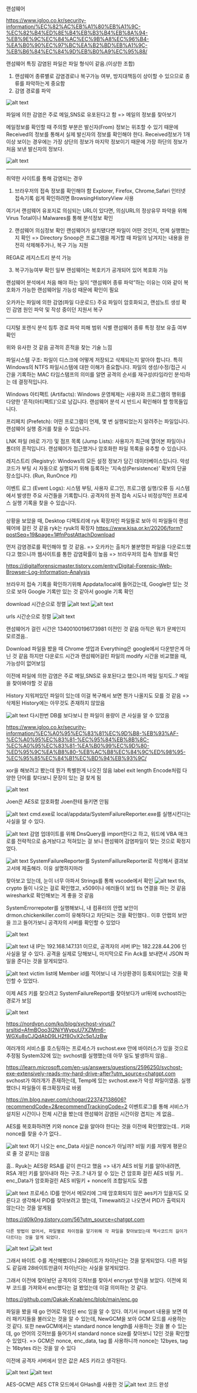 랜섬웨어 

https://www.igloo.co.kr/security-information/%EC%82%AC%EB%A1%80%EB%A1%9C-%EC%82%B4%ED%8E%B4%EB%B3%B4%EB%8A%94-%EB%9E%9C%EC%84%AC%EC%9B%A8%EC%96%B4-%EA%B0%90%EC%97%BC%EA%B2%BD%EB%A1%9C-%EB%B6%84%EC%84%9D%EB%B0%A9%EC%95%88/

랜섬웨어 특징
감염된 파일은 파일 형식이 같음.(이상한 조합)

1. 랜섬웨어 종류별로 감염경로나 복구가능 여부, 방지대책등이 상이할 수 있으므로 종류를 파악하는게 중요함
2. 감염 경로를 파악

![alt text](image.png)

파일에 의한 감염은 주로 메일,SNS로 유포된다고 함
=> 메일의 정보를 찾아보기

메일정보를 확인할 때 주의할 부분은 발신자(From) 정보는 위조할 수 있기 때문에 Received의 정보를 통해서 실제 발신자의 정보를 확인해야 한다. Received정보가 1개 이상 보이는 경우에는 가장 상단의 정보가 마지막 정보이기 때문에 가장 하단의 정보가 처음 보낸 발신자의 정보다. 

![alt text](image-1.png)

---
취약한 사이트를 통해 감염되는 경우
1. 브라우저의 접속 정보를 확인해야 함
Explorer, Firefox, Chrome,Safari 인터넷 접속기록 쉽게 확인하려면 BrowsingHistoryView 사용

여기서 랜섬웨어 유포지로 의심되는 URL이 있다면, 의심URL의 정상유무 파악을 위해 Virus Total이나 Malwares를 통해 분석정보 확인

2. 랜섬웨어 의심정보 확인
랜섬웨어가 설치됐다면 파일이 어떤 것인지, 언제 실행했는지 확인
=> Directory Snoop은 프로그램을 제거할 때 파일의 남겨지는 내용을 완전히 삭제해주거나, 복구 기능 지원

REGA로 레지스트리 분석 가능

3. 복구가능여부 확인
일부 랜섬웨어는 복호키가 공개되어 있어 복호화 가능

랜섬웨어 분석에서 처음 해야 하는 일이 “랜섬웨어 종류 파악”하는 이유는 이와 같이 복호화가 가능한 랜섬웨어일 가능성 때문에 확인이 필요


오카카는 파일에 의한 감염(파일 다운로드)
주요 파일이 암호화되고, 랜섬노트 생성 확인
감염 원인 파악 및 작성 중이던 지원서 복구

---

디지털 포렌식 분석
침투 경로 파악
피해 범위 식별
랜섬웨어 종류 특정
정보 유출 여부 확인

위와 유사한 것 같음
공격의 흔적을 찾는 기술 느낌

파일시스템 구조: 파일이 디스크에 어떻게 저장되고 삭제되는지 알아야 합니다. 특히 Windows의 NTFS 파일시스템에 대한 이해가 중요합니다. 파일의 생성/수정/접근 시간을 기록하는 MAC 타임스탬프의 의미를 알면 공격의 순서를 재구성(타임라인 분석)하는 데 결정적입니다.

Windows 아티팩트 (Artifacts): Windows 운영체제는 사용자와 프로그램의 행위를 다양한 '흔적(아티팩트)'으로 남깁니다. 랜섬웨어 분석 시 반드시 확인해야 할 항목들입니다.

프리페치 (Prefetch): 어떤 프로그램이 언제, 몇 번 실행되었는지 알려주는 파일입니다. 랜섬웨어 실행 증거를 찾을 수 있습니다.

LNK 파일 (바로 가기) 및 점프 목록 (Jump Lists): 사용자가 최근에 열어본 파일이나 폴더의 흔적입니다. 랜섬웨어가 접근했거나 암호화한 파일 목록을 유추할 수 있습니다.

레지스트리 (Registry): Windows의 모든 설정 정보가 담긴 데이터베이스입니다. 악성코드가 부팅 시 자동으로 실행되기 위해 등록하는 '지속성(Persistence)' 확보의 단골 장소입니다. (Run, RunOnce 키)

이벤트 로그 (Event Logs): 시스템 부팅, 사용자 로그인, 프로그램 실행/오류 등 시스템에서 발생한 주요 사건들을 기록합니다. 공격자의 원격 접속 시도나 비정상적인 프로세스 실행 기록을 찾을 수 있습니다.

--- 
상황을 보았을 때, Desktop 디렉토리에 ryk 확장자인 파일들로 보아 이 파일들이 랜섬웨어에 걸린 것 같음
ryk는 ryuk의 확장자
https://www.kisa.or.kr/20206/form?postSeq=19&page=1#fnPostAttachDownload


먼저 감염경로를 확인해야 할 것 같음.
=> 오카카는 출처가 불분명한 파일을 다운로드했다고 했으니까 웹사이트를 통한 감염확률이 높음
=> 브라우저의 접속 정보를 확인

https://digitalforensicmaster.tistory.com/entry/Digital-Forensic-Web-Browser-Log-Information-Analysis

브라우저 접속 기록을 확인하기위해 Appdata/local에 들어갔는데, Google만 있는 것으로 보아 Google 기록만 있는 것 같아서 google 기록 확인

download 시간순으로 정렬
![alt text](image-2.png)
![alt text](image-5.png)

urls 시간순으로 정렬
![alt text](image-4.png)

랜섬웨어가 걸린 시간은 13400100196173981 이전인 것 같음
아직은 뭐가 문제인지 모르겠음..

Download 파일을 봤을 때 Chrome 셋업과 Everything은 google에서 다운받은게 아닌 것 같음 하지만 다운로드 시간과 랜섬웨어걸린 파일의 modify 시간을 비교했을 때, 가능성이 없어보임

이전에 파일에 의한 감염은 주로 메일,SNS로 유포된다고 했으니까 메일 일지도..? 메일을 찾아봐야할 것 같음

History 지워져있던 파일이 있는데 이걸 복구해서 보면 뭔가 나올지도 모를 것 같음
=> 삭제된 History에는 아무것도 존재하지 않았음

![alt text](image-6.png)
다시한번 DB를 보다보니 한 파일이 용량이 큰 사실을 알 수 있었음

https://www.igloo.co.kr/security-information/%EC%A0%95%EC%83%81%EC%9D%B8-%EB%93%AF-%EC%A0%95%EC%83%81-%EC%95%84%EB%8B%8C-%EC%A0%95%EC%83%81-%EA%B0%99%EC%9D%80-%ED%95%9C%EA%B8%80-%EB%AC%B8%EC%84%9C%ED%98%95-%EC%95%85%EC%84%B1%EC%BD%94%EB%93%9C/

xor을 해보려고 봤는데 뭔가 특별한게 나오진 않음
label exit length Encode처럼 다양한 단어를 찾다보니 문장이 있는 걸 찾게 됨

![alt text](image-7.png)

Joen은 AES로 암호화함
Joen한테 들키면 안됨

![alt text](image-12.png)
cmd.exe로 local/appdata/SystemFailureReporter.exe를 실행시킨다는 사실을 알 수 있다.

![alt text](image-10.png)
감염 업데이트를 위해 DnsQuery를 import한다고 하고, 워드에 VBA 매크로를 전략적으로 숨겨놨다고 적혀있는 걸 보니 랜섬웨어 감염파일이 맞는 것으로 확정지었다.

![alt text](image-11.png)
SystemFailureReporter를 SystemFaillureReporter로 작성해서 결과보고서에 제출해라. 이유 설명하지마라


찾아보고 있는데, 눈이 너무 아파서 Strings를 통해 vscode에서 확인
![alt text](image-13.png)
tls, crypto 들이 나오는 걸로 확인했고, x509이나 에러들이 보임 tls 연결을 하는 것 같음
wireshark로 확인해보는 게 좋을 것 같음

SystemErrorrepoter를 실행해보니, 내 컴퓨터의 안랩 보안이 drmon.chickenkiller.com이 유해하다고 차단되는 것을 확인했다.. 
이후 안랩의 보안을 끄고 들어가보니 공격자의 서버를 확인할 수 있었다

![alt text](image-14.png)

![alt text](image-15.png)
내 IP는 192.168.147.131 이므로, 공격자의 서버 IP는 182.228.44.206 인 사실을 알 수 있다.
공격을 실제로 당해보니, 마지막으로 Fin Ack를 보내면서 JSON 파일을 준다는 것을 알게되었다.


![alt text](image-16.png)
victim list에 Member id를 적어보니 내 가상환경이 등록되어있는 것을 확인할 수 있었다.

이제 AES 키를 찾으려고 SystemFailureReport를 찾아보다가 
url뒤에 svchost라는 경로가 보임

![alt text](image-17.png)

https://nordvpn.com/ko/blog/svchost-virus/?srsltid=AfmBOoo3I2NiYWypuU7XZMm6-WGXu8sCJQdAbD9LH2f8OvX2c5p1JzBw

여러개의 서비스를 호스팅하는 프로세스가 svchost.exe
안에 바이러스가 있을 것으로 추정됨
System32에 있는 svchost를 실행했는데 아무 일도 발생하지 않음..

https://learn.microsoft.com/en-us/answers/questions/2596250/svchost-exe-extensively-reads-my-hard-drive-after?utm_source=chatgpt.com
svchost가 여러개가 존재하는데, Temp에 있는 svchost.exe가 악성 파일이였음. 실행했더니 파일들이 류크확장자로 바뀜

https://m.blog.naver.com/chogar/223747138606?recommendCode=2&recommendTrackingCode=2
이벤트로그를 통해 서비스가 설치된 시간이나 전체 시간을 봤는데 랜섬웨어 감염된 시간이랑 겹치는 게 없음..

AES를 복호화하려면 키와 nonce 값을 알아야 한다는 것을 이전에 확인했었는데.. 키와 nonce를 찾을 수가 없다..

![alt text](image-18.png)
여기 나오는 enc_Data 사실은 nonce가 아닐까?
비밀 키를 저렇게 평문으로 줄 것 같지는 않음

흠.. Ryuk는 AES랑 RSA를 같이 쓴다고 했음
=> 내가 AES 비밀 키를 알아내려면, RSA 개인 키를 알아내야 하는 구조..? 내가 알 수 있는 건 암호화 걸린 AES 비밀 키..
enc_Data가 암호화걸린 AES 비밀키 + nonce의 조합일지도 모름

![alt text](image-20.png)
프로세스 ID를 얻어서 메모리에 그때 암호화되지 않은 aes키가 있을지도 모른다고 생각해서 PID를 찾아보려고 했는데, Timewait라고 나오면서 PID가 출력되지 않는다는 것을 알게됨

https://d0lk0ng.tistory.com/56?utm_source=chatgpt.com

    다른 방법이 없어서, 파일별로 차이점을 알기위해 각 파일을 찾아보았는데 헥사코드의 길이가 다르다는 것을 알게 되었다.
![alt text](image-21.png)
![alt text](image-22.png)

그래서 바이트 수를 계산해봤더니 28바이트가 차이난다는 것을 알게되었다. 다른 파일도 같길래 28바이트만큼이 차이난다는 사실을 알게되었다.

그래서 이전에 찾아놨던 공격자의 깃허브를 찾아서 encrypt 방식을 보았다.
이전에 외부 코드를 가져와서 enc했다는 걸 봤었는데 이걸 의미하는 것 같다.

https://github.com/Oakak-Knab/enc/blob/main/enc.go

파일을 봤을 때 go 언어로 작성된 enc 임을 알 수 있다.
여기서 import 내용을 보면 여러 패키지들을 불러오는 것을 알 수 있는데, NewGCM을 보아 GCM 모드를 사용하는 것 같다.
또한 newGCM에서는 standard nonce length를 사용하는 것을 볼 수 있는데, go 언어의 깃허브를 들어가서 standard nonce size를 찾아보니 12인 것을 확인할 수 있었다.
=> GCM은 nonce, enc_data, tag 를 사용하니까 nonce는 12byes, tag는 16bytes 라는 것을 알 수 있다

이전에 공격자 서버에서 얻은 값은 AES 키라고 생각된다. 

![alt text](image-23.png)
![alt text](image-24.png)

AES-GCM은 AES CTR 모드에서 GHash를 사용한 것
![alt text](image-25.png)
코드 완성
